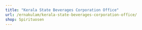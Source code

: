 ```yaml
---
title: "Kerala State Beverages Corporation Office"
url: /ernakulam/kerala-state-beverages-corporation-office/
shop: Spirituosen
---
```

